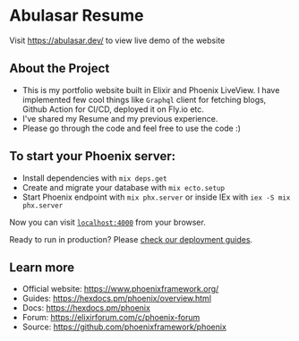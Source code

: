 # Abulasar Resume

Visit https://abulasar.dev/ to view live demo of the website

## About the Project
- This is my portfolio website built in Elixir and Phoenix LiveView. I have implemented few cool things like `Graphql` client for fetching blogs, Github Action for CI/CD, deployed it on Fly.io etc.
- I've shared my Resume and my previous experience.
- Please go through the code and feel free to use the code :) 


## To start your Phoenix server:

  * Install dependencies with `mix deps.get`
  * Create and migrate your database with `mix ecto.setup`
  * Start Phoenix endpoint with `mix phx.server` or inside IEx with `iex -S mix phx.server`

Now you can visit [`localhost:4000`](http://localhost:4000) from your browser.

Ready to run in production? Please [check our deployment guides](https://hexdocs.pm/phoenix/deployment.html).

## Learn more

  * Official website: https://www.phoenixframework.org/
  * Guides: https://hexdocs.pm/phoenix/overview.html
  * Docs: https://hexdocs.pm/phoenix
  * Forum: https://elixirforum.com/c/phoenix-forum
  * Source: https://github.com/phoenixframework/phoenix

